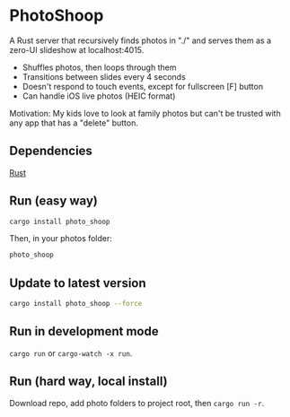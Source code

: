 # PhotoShoop
A Rust server that recursively finds photos in "./" and serves them as a zero-UI slideshow at localhost:4015.

- Shuffles photos, then loops through them
- Transitions between slides every 4 seconds
- Doesn't respond to touch events, except for fullscreen \[F] button
- Can handle iOS live photos (HEIC format)

Motivation: My kids love to look at family photos but can't be trusted with any app that has a "delete" button.

## Dependencies

[Rust](https://www.rust-lang.org/tools/install)

## Run (easy way)

```bash
cargo install photo_shoop
```

Then, in your photos folder:

```bash
photo_shoop
```

## Update to latest version

```bash
cargo install photo_shoop --force
```

## Run in development mode

`cargo run` or `cargo-watch -x run`.

## Run (hard way, local install)

Download repo, add photo folders to project root, then `cargo run -r`.